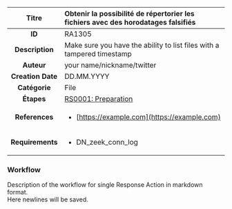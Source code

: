 | Titre                       | Obtenir la possibilité de répertorier les fichiers avec des horodatages falsifiés         |
|:---------------------------:|:--------------------|
| **ID**                      | RA1305            |
| **Description**             | Make sure you have the ability to list files with a tampered timestamp   |
| **Auteur**                  | your name/nickname/twitter        |
| **Creation Date**           | DD.MM.YYYY |
| **Catégorie**                | File      |
| **Étapes**                   |[RS0001: Preparation](../Response_Stages/RS0001.md)| 
| **References** |<ul><li>[https://example.com](https://example.com)</li></ul>|
| **Requirements** |<ul><li>DN_zeek_conn_log</li></ul>|

### Workflow

Description of the workflow for single Response Action in markdown format.  
Here newlines will be saved.
